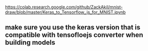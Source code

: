 https://colab.research.google.com/github/ZackAkil/mnist-draw/blob/master/Keras_to_Tensorflow_js_for_MNIST.ipynb

## make sure you use the keras version that is compatible with tensofloejs converter when building models
